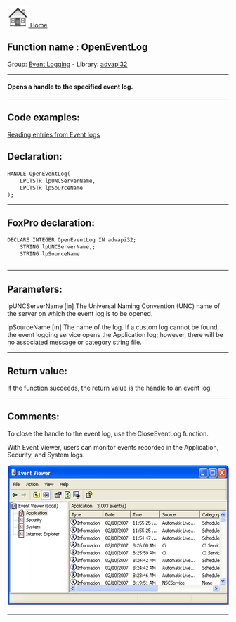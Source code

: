 [<img src="../../images/home.png"> Home ](https://github.com/VFPX/Win32API)  

## Function name : OpenEventLog
Group: [Event Logging](../../functions_group.md#Event_Logging)  -  Library: [advapi32](../../../libraries.md#advapi32)  
***  


#### Opens a handle to the specified event log.
***  


## Code examples:
[Reading entries from Event logs](../../samples/sample_524.md)  

## Declaration:
```foxpro  
HANDLE OpenEventLog(
	LPCTSTR lpUNCServerName,
	LPCTSTR lpSourceName
);  
```  
***  


## FoxPro declaration:
```foxpro  
DECLARE INTEGER OpenEventLog IN advapi32;
	STRING lpUNCServerName,;
	STRING lpSourceName
  
```  
***  


## Parameters:
lpUNCServerName 
[in] The Universal Naming Convention (UNC) name of the server on which the event log is to be opened.
 
lpSourceName
[in] The name of the log. 
If a custom log cannot be found, the event logging service opens the Application log; however, there will be no associated message or category string file.
  
***  


## Return value:
If the function succeeds, the return value is the handle to an event log.  
***  


## Comments:
To close the handle to the event log, use the CloseEventLog function.  
  
With Event Viewer, users can monitor events recorded in the Application, Security, and System logs.  
  
<img src="images/eventviewer.png" width=549 height=323>  
  
***  

